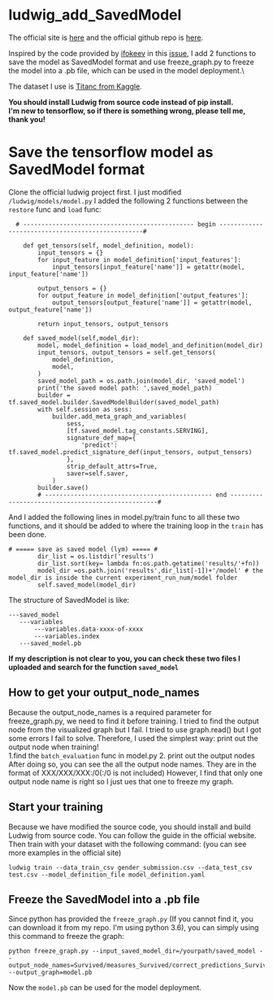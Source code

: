# ludwig_add_SavedModel
The official site is [here](https://uber.github.io/ludwig) and the official github repo is [here](https://github.com/uber/ludwig). 

Inspired by the code provided by [ifokeev](https://github.com/ifokeev) in this [issue](https://github.com/uber/ludwig/issues/329), I add 2 functions to save the model as SavedModel format and use freeze_graph.py to freeze the model into a .pb file, which can be used in the model deployment.\

The dataset I use is [Titanc from Kaggle](https://www.kaggle.com/c/titanic).

**You should install Ludwig from source code instead of pip install.**\
**I'm new to tensorflow, so if there is something wrong, please tell me, thank you!**
# Save the tensorflow model as SavedModel format
Clone the official ludwig project first. I just modified ```/ludwig/models/model.py``` 
I added the following 2 functions between the ```restore``` func and ```load``` func:
```
  # ----------------------------------------------- begin -------------------------------------------------#

    def get_tensors(self, model_definition, model):
        input_tensors = {}
        for input_feature in model_definition['input_features']:
            input_tensors[input_feature['name']] = getattr(model, input_feature['name'])

        output_tensors = {}
        for output_feature in model_definition['output_features']:
            output_tensors[output_feature['name']] = getattr(model, output_feature['name'])

        return input_tensors, output_tensors

    def saved_model(self,model_dir):
        model, model_definition = load_model_and_definition(model_dir)
        input_tensors, output_tensors = self.get_tensors(
            model_definition,
            model,
        )
        saved_model_path = os.path.join(model_dir, 'saved_model')
        print('the saved model path: ',saved_model_path)
        builder = tf.saved_model.builder.SavedModelBuilder(saved_model_path)
        with self.session as sess:
            builder.add_meta_graph_and_variables(
                sess,
                [tf.saved_model.tag_constants.SERVING],
                signature_def_map={
                    'predict': tf.saved_model.predict_signature_def(input_tensors, output_tensors)
                },
                strip_default_attrs=True,
                saver=self.saver,
            )
        builder.save()
        # ---------------------------------------------- end --------------------------------------------------#
```
And I added the following lines in model.py/train func to all these two functions, and it should be added to where the training loop in the ```train``` has been done.
```
# ===== save as saved model (lym) ===== #
        dir_list = os.listdir('results')
        dir_list.sort(key= lambda fn:os.path.getatime('results/'+fn))
        model_dir =os.path.join('results',dir_list[-1])+'/model' # the model_dir is inside the current experiment_run_num/model folder
        self.saved_model(model_dir)
 ```
 The structure of SavedModel is like:
 ```
 ---saved_model
    ---variables
        ---variables.data-xxxx-of-xxxx
        ---variables.index
    ---saved_model.pb
 ```
**If my description is not clear to you, you can check these two files I uploaded and search for the function ```saved_model```**

## How to get your output_node_names
Because the output_node_names is a required parameter for freeze_graph.py, we need to find it before training.
I tried to find the output node from the visualized graph but I fail. I tried to use graph.read() but I got some errors I fail to solve. Therefore, I used the simplest way: print out the output node when training! \
1.find the ```batch_evaluation``` func in model.py
2. print out the output nodes\
After doing so, you can see the all the output node names. They are in the format of XXX/XXX/XXX:/0(:/0 is not included) However, I find that only one output node name is right so I just ues that one to freeze my graph.

## Start your training
Because we have modified the source code, you should install and build Ludwig from source code. You can follow the guide in the official website. Then train with your dataset with the following command: (you can see more examples in the official site)
```
ludwig train --data_train_csv gender_submission.csv --data_test_csv test.csv --model_definition_file model_definition.yaml
```
## Freeze the SavedModel into a .pb file
Since python has provided the ```freeze_graph.py``` (If you cannot find it, you can download it from my repo. I'm using python 3.6), you can simply using this command to freeze the graph:
```
python freeze_graph.py --input_saved_model_dir=/yourpath/saved_model --output_node_names=Survived/measures_Survived/correct_predictions_Survived --output_graph=model.pb
```
Now the ```model.pb``` can be used for the model deployment.

